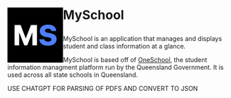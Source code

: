 <h1> <p "font-size:200px;"><img align="left" src="https://github.com/HSP-Studios/MySchool/blob/1-create-logo/resources/logo/png/Dark-Icon.png" alt="" width="125">MySchool</p> </h1>

MySchool is an application that manages and displays student and class information at a glance.

MySchool is based off of [OneSchool](https://oslp.eq.edu.au), the student information managment platform run by the Queensland Government. It is used across all state schools in Queensland.

USE CHATGPT FOR PARSING OF PDFS AND CONVERT TO JSON
